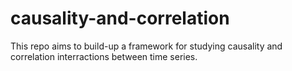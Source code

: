 # causality-and-correlation
This repo aims to build-up a framework for studying causality and correlation interractions between time series.

